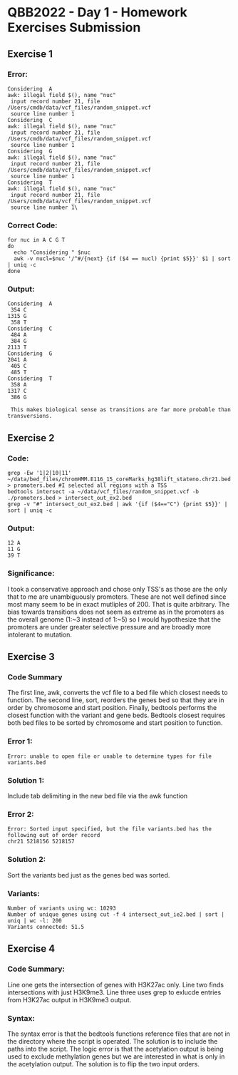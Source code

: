  # QBB2022 - Day 1 - Homework Exercises Submission
 
 ## Exercise 1
 ### Error:
 ```
 Considering  A
 awk: illegal field $(), name "nuc"
  input record number 21, file /Users/cmdb/data/vcf_files/random_snippet.vcf
  source line number 1
 Considering  C
 awk: illegal field $(), name "nuc"
  input record number 21, file /Users/cmdb/data/vcf_files/random_snippet.vcf
  source line number 1
 Considering  G
 awk: illegal field $(), name "nuc"
  input record number 21, file /Users/cmdb/data/vcf_files/random_snippet.vcf
  source line number 1
 Considering  T
 awk: illegal field $(), name "nuc"
  input record number 21, file /Users/cmdb/data/vcf_files/random_snippet.vcf
  source line number 1\
 ```
 ### Correct Code:
 ```
 for nuc in A C G T
 do
   echo "Considering " $nuc
   awk -v nucl=$nuc '/^#/{next} {if ($4 == nucl) {print $5}}' $1 | sort | uniq -c
 done
 ```
 ### Output:
 ```
 Considering  A
  354 C
 1315 G
  358 T
 Considering  C
  484 A
  384 G
 2113 T
 Considering  G
 2041 A
  405 C
  485 T
 Considering  T
  358 A
 1317 C
  386 G
  
  This makes biological sense as transitions are far more probable than transversions.
  ```
  ## Exercise 2
  ### Code:
  ```
  grep -Ew '1|2|10|11' ~/data/bed_files/chromHMM.E116_15_coreMarks_hg38lift_stateno.chr21.bed > promoters.bed #I selected all regions with a TSS
  bedtools intersect -a ~/data/vcf_files/random_snippet.vcf -b ./promoters.bed > intersect_out_ex2.bed
  grep -v "#" intersect_out_ex2.bed | awk '{if ($4=="C") {print $5}}' | sort | uniq -c
  ```
  ### Output:
  ```
  12 A
  11 G
  39 T
  ```
  ### Significance:
  I took a conservative approach and chose only TSS's as those are the only that to me are unambiguously promoters. These are not well defined since most many seem to be in exact mutliples of 200. That is quite arbitrary.
  The bias towards transitions does not seem as extreme as in the promoters as the overall genome (1:~3 instead of 1:~5) so I would hypothesize that the promoters are under greater selective pressure and are broadly more intolerant to mutation.
  
  ## Exercise 3
  ### Code Summary
  The first line, awk, converts the vcf file to a bed file which closest needs to function. The second line, sort, reorders the genes bed so that they are in order by chromosome and start position. Finally, bedtools performs the closest function with the variant and gene beds. Bedtools closest requires both bed files to be sorted by chromosome and start position to function.
  ### Error 1:
  ```
  Error: unable to open file or unable to determine types for file variants.bed
  ```
  ### Solution 1:
  Include tab delimiting in the new bed file via the awk function
  
  ### Error 2:
  ```
  Error: Sorted input specified, but the file variants.bed has the following out of order record
  chr21	5218156	5218157
  ```
  ### Solution 2:
  Sort the variants bed just as the genes bed was sorted.
  
  ### Variants:
  ```
  Number of variants using wc: 10293
  Number of unique genes using cut -f 4 intersect_out_ie2.bed | sort | uniq | wc -l: 200
  Variants connected: 51.5
  ```
  
  ## Exercise 4
  ### Code Summary:
  Line one gets the intersection of genes with H3K27ac only. Line two finds intersections with just H3K9me3. Line three uses grep to exlucde entries from H3K27ac output in H3K9me3 output.
  
  ### Syntax:
  The syntax error is that the bedtools functions reference files that are not in the directory where the script is operated. The solution is to include the paths into the script. The logic error is that the acetylation output is being used to exclude methylation genes but we are interested in what is only in the acetylation output. The solution is to flip the two input orders. 
